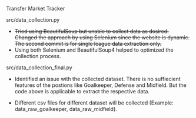 Transfer Market Tracker

src/data_collection.py 

* ~~Tried using BeautifulSoup but unable to collect data as desired. Changed the approach by using Selenium since the website is dynamic. The second commit is for single league data extraction only.~~
* Using both Selenium and BeautifulSoup4 helped to optimized the collection process.

src/data_collection_final.py

* Identified an issue with the collected dataset. There is no suffiecient features of the postions like Goalkeeper, Defense and Midfield. But the code above is applicable to extract the respective data.

* Different csv files for different dataset will be collected (Example: data_raw_goalkeeper, data_raw_midfield).

